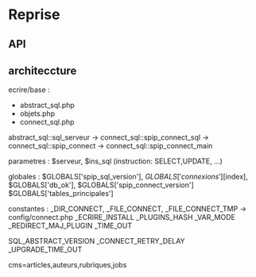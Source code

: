 # Reprise

## API

## architeccture

ecrire/base :

- abstract_sql.php
- objets.php
- connect_sql.php

abstract_sql::sql_serveur -> connect_sql::spip_connect_sql -> connect_sql::spip_connect -> connect_sql::spip_connect_main

parametres : $serveur, $ins_sql (instruction: SELECT,UPDATE, ...)

globales : $GLOBALS['spip_sql_version'],  $GLOBALS['connexions'][$index], $GLOBALS['db_ok'], $GLOBALS['spip_connect_version']
$GLOBALS['tables_principales']

constantes  : _DIR_CONNECT, _FILE_CONNECT, _FILE_CONNECT_TMP -> config/connect.php _ECRIRE_INSTALL _PLUGINS_HASH  _VAR_MODE _REDIRECT_MAJ_PLUGIN _TIME_OUT

SQL_ABSTRACT_VERSION
_CONNECT_RETRY_DELAY
_UPGRADE_TIME_OUT

cms=articles,auteurs,rubriques,jobs
